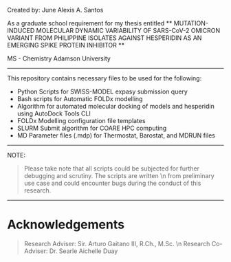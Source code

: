 Created by: June Alexis A. Santos

As a graduate school requirement for my thesis entitled
** MUTATION-INDUCED MOLECULAR DYNAMIC VARIABILITY OF SARS-CoV-2 OMICRON VARIANT FROM PHILIPPINE ISOLATES AGAINST HESPERIDIN AS AN EMERGING SPIKE PROTEIN INHIBITOR **

MS - Chemistry
Adamson University

---
This repository contains necessary files to be used for the following:
- Python Scripts for SWISS-MODEL expasy submission query
- Bash scripts for Automatic FOLDx modelling
- Algorithm for automated molecular docking of models and hesperidin using AutoDock Tools CLI
- FOLDx Modelling configuration file templates
- SLURM Submit algorithm for COARE HPC computing
- MD Parameter files (.mdp) for Thermostat, Barostat, and MDRUN files
---
NOTE:
>    Please take note that all scripts could be subjected for further debugging and scrutiny. The scripts are written \n from preliminary use case and could encounter bugs during the conduct of this research.

---


# Acknowledgements

> Research Adviser: Sir. Arturo Gaitano III, R.Ch., M.Sc. \n
> Research Co-Adviser: Dr. Searle Aichelle Duay